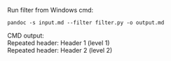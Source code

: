 Run filter from Windows cmd:
```
pandoc -s input.md --filter filter.py -o output.md
```

CMD output:\
Repeated header: Header 1 (level 1)\
Repeated header: Header 2 (level 2)